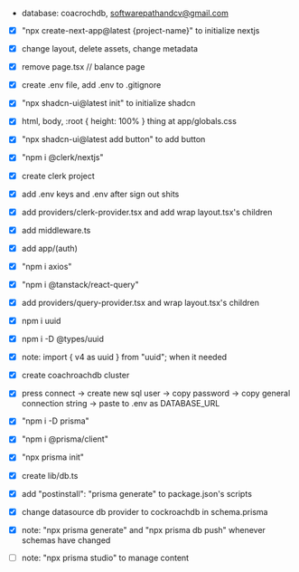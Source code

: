 - database: coacrochdb, softwarepathandcv@gmail.com

- [x] "npx create-next-app@latest {project-name}" to initialize nextjs
- [x] change layout, delete assets, change metadata
- [x] remove page.tsx // balance page
- [x] create .env file, add .env to .gitignore

- [x] "npx shadcn-ui@latest init" to initialize shadcn
- [x] html, body, :root { height: 100% } thing at app/globals.css
- [x] "npx shadcn-ui@latest add button" to add button

- [x] "npm i @clerk/nextjs"
- [x] create clerk project
- [x] add .env keys and .env after sign out shits
- [x] add providers/clerk-provider.tsx and add wrap layout.tsx's children
- [x] add middleware.ts
- [x] add app/(auth)

- [x] "npm i axios"
- [x] "npm i @tanstack/react-query"
- [x] add providers/query-provider.tsx and wrap layout.tsx's children

- [x] npm i uuid
- [x] npm i -D @types/uuid
- [x] note: import { v4 as uuid } from "uuid"; when it needed

- [x] create coachroachdb cluster
- [x] press connect -> create new sql user -> copy password -> copy general connection string -> paste to .env as DATABASE_URL
- [x] "npm i -D prisma"
- [x] "npm i @prisma/client"
- [x] "npx prisma init"
- [x] create lib/db.ts
- [x] add "postinstall": "prisma generate" to package.json's scripts
- [x] change datasource db provider to cockroachdb in schema.prisma
- [x] note: "npx prisma generate" and "npx prisma db push" whenever schemas have changed
- [ ] note: "npx prisma studio" to manage content
